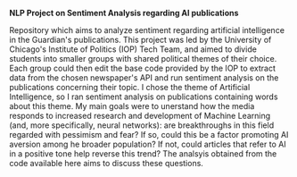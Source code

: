 **NLP Project on Sentiment Analysis regarding AI publications**

Repository which aims to analyze sentiment regarding artificial intelligence in the Guardian's publications. 
This project was led by the University of Chicago's Institute of Politics (IOP) Tech Team, and aimed to divide students into smaller groups with
shared political themes of their choice. Each group could then edit the base code provided by the IOP to extract data from the chosen newspaper's API
and run sentiment analysis on the publications concerning their topic. 
I chose the theme of Artificial Intelligence, so I ran sentiment analysis on publications containing words about this theme. My main goals were to unerstand how 
the media responds to increased research and development of Machine Learning (and, more specifically, neural networks): are breakthroughs in this
field regarded with pessimism and fear? If so, could this be a factor promoting AI aversion among he broader population? If not, could articles
that refer to AI in a positive tone help reverse this trend? The analsyis obtained from the code available here aims to discuss these questions. 
